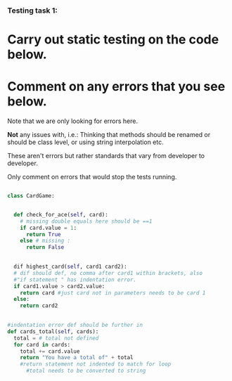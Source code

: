 ### Testing task 1:

# Carry out static testing on the code below.
# Comment on any errors that you see below.

Note that we are only looking for errors here.

**Not** any issues with, i.e.: 
Thinking that methods should be renamed or should be class level, or using string interpolation etc. 

These aren't errors but rather standards that vary from developer to developer. 

Only comment on errors that would stop the tests running.

```python

class CardGame:


  def check_for_ace(self, card):
    # missing double equals here should be ==1
    if card.value = 1:
      return True
    else # missing : 
      return False
   

  dif highest_card(self, card1 card2):
  # dif should def, no comma after card1 within brackets, also 
  #"if statement " has indentation error.
  if card1.value > card2.value:
    return card #just card not in parameters needs to be card 1 
  else:
    return card2
  

#indentation error def should be further in
def cards_total(self, cards):
  total = # total not defined
  for card in cards:
    total += card.value
    return "You have a total of" + total
    #return statement not indented to match for loop
      #total needs to be converted to string
    
  
```
